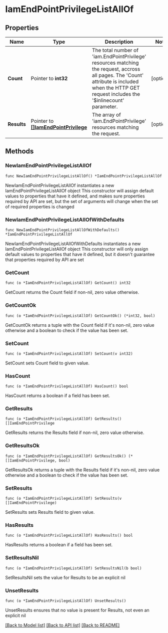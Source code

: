 # IamEndPointPrivilegeListAllOf

## Properties

Name | Type | Description | Notes
------------ | ------------- | ------------- | -------------
**Count** | Pointer to **int32** | The total number of &#39;iam.EndPointPrivilege&#39; resources matching the request, accross all pages. The &#39;Count&#39; attribute is included when the HTTP GET request includes the &#39;$inlinecount&#39; parameter. | [optional] 
**Results** | Pointer to [**[]IamEndPointPrivilege**](iam.EndPointPrivilege.md) | The array of &#39;iam.EndPointPrivilege&#39; resources matching the request. | [optional] 

## Methods

### NewIamEndPointPrivilegeListAllOf

`func NewIamEndPointPrivilegeListAllOf() *IamEndPointPrivilegeListAllOf`

NewIamEndPointPrivilegeListAllOf instantiates a new IamEndPointPrivilegeListAllOf object
This constructor will assign default values to properties that have it defined,
and makes sure properties required by API are set, but the set of arguments
will change when the set of required properties is changed

### NewIamEndPointPrivilegeListAllOfWithDefaults

`func NewIamEndPointPrivilegeListAllOfWithDefaults() *IamEndPointPrivilegeListAllOf`

NewIamEndPointPrivilegeListAllOfWithDefaults instantiates a new IamEndPointPrivilegeListAllOf object
This constructor will only assign default values to properties that have it defined,
but it doesn't guarantee that properties required by API are set

### GetCount

`func (o *IamEndPointPrivilegeListAllOf) GetCount() int32`

GetCount returns the Count field if non-nil, zero value otherwise.

### GetCountOk

`func (o *IamEndPointPrivilegeListAllOf) GetCountOk() (*int32, bool)`

GetCountOk returns a tuple with the Count field if it's non-nil, zero value otherwise
and a boolean to check if the value has been set.

### SetCount

`func (o *IamEndPointPrivilegeListAllOf) SetCount(v int32)`

SetCount sets Count field to given value.

### HasCount

`func (o *IamEndPointPrivilegeListAllOf) HasCount() bool`

HasCount returns a boolean if a field has been set.

### GetResults

`func (o *IamEndPointPrivilegeListAllOf) GetResults() []IamEndPointPrivilege`

GetResults returns the Results field if non-nil, zero value otherwise.

### GetResultsOk

`func (o *IamEndPointPrivilegeListAllOf) GetResultsOk() (*[]IamEndPointPrivilege, bool)`

GetResultsOk returns a tuple with the Results field if it's non-nil, zero value otherwise
and a boolean to check if the value has been set.

### SetResults

`func (o *IamEndPointPrivilegeListAllOf) SetResults(v []IamEndPointPrivilege)`

SetResults sets Results field to given value.

### HasResults

`func (o *IamEndPointPrivilegeListAllOf) HasResults() bool`

HasResults returns a boolean if a field has been set.

### SetResultsNil

`func (o *IamEndPointPrivilegeListAllOf) SetResultsNil(b bool)`

 SetResultsNil sets the value for Results to be an explicit nil

### UnsetResults
`func (o *IamEndPointPrivilegeListAllOf) UnsetResults()`

UnsetResults ensures that no value is present for Results, not even an explicit nil

[[Back to Model list]](../README.md#documentation-for-models) [[Back to API list]](../README.md#documentation-for-api-endpoints) [[Back to README]](../README.md)



